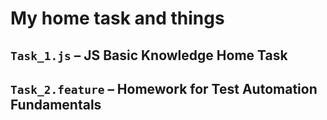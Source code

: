 # My home task and things

## ```Task_1.js``` – JS Basic Knowledge Home Task
## ```Task_2.feature``` – Homework for Test Automation Fundamentals
